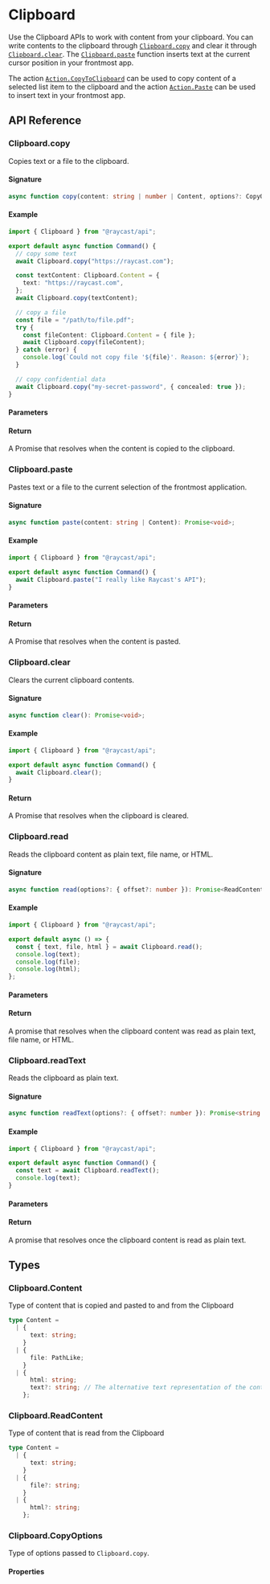 # Clipboard

Use the Clipboard APIs to work with content from your clipboard. You can write contents to the clipboard through [`Clipboard.copy`](clipboard.md#clipboard.copy) and clear it through [`Clipboard.clear`](clipboard.md#clipboard.clear). The [`Clipboard.paste`](clipboard.md#clipboard.paste) function inserts text at the current cursor position in your frontmost app.

The action [`Action.CopyToClipboard`](user-interface/actions.md#action.copytoclipboard) can be used to copy content of a selected list item to the clipboard and the action [`Action.Paste`](user-interface/actions.md#action.paste) can be used to insert text in your frontmost app.

## API Reference

### Clipboard.copy

Copies text or a file to the clipboard.

#### Signature

```typescript
async function copy(content: string | number | Content, options?: CopyOptions): Promise<void>;
```

#### Example

```typescript
import { Clipboard } from "@raycast/api";

export default async function Command() {
  // copy some text
  await Clipboard.copy("https://raycast.com");

  const textContent: Clipboard.Content = {
    text: "https://raycast.com",
  };
  await Clipboard.copy(textContent);

  // copy a file
  const file = "/path/to/file.pdf";
  try {
    const fileContent: Clipboard.Content = { file };
    await Clipboard.copy(fileContent);
  } catch (error) {
    console.log(`Could not copy file '${file}'. Reason: ${error}`);
  }

  // copy confidential data
  await Clipboard.copy("my-secret-password", { concealed: true });
}
```

#### Parameters

<FunctionParametersTableFromJSDoc name="Clipboard.copy" />

#### Return

A Promise that resolves when the content is copied to the clipboard.

### Clipboard.paste

Pastes text or a file to the current selection of the frontmost application.

#### Signature

```typescript
async function paste(content: string | Content): Promise<void>;
```

#### Example

```typescript
import { Clipboard } from "@raycast/api";

export default async function Command() {
  await Clipboard.paste("I really like Raycast's API");
}
```

#### Parameters

<FunctionParametersTableFromJSDoc name="Clipboard.paste" />

#### Return

A Promise that resolves when the content is pasted.

### Clipboard.clear

Clears the current clipboard contents.

#### Signature

```typescript
async function clear(): Promise<void>;
```

#### Example

```typescript
import { Clipboard } from "@raycast/api";

export default async function Command() {
  await Clipboard.clear();
}
```

#### Return

A Promise that resolves when the clipboard is cleared.

### Clipboard.read

Reads the clipboard content as plain text, file name, or HTML.

#### Signature

```typescript
async function read(options?: { offset?: number }): Promise<ReadContent>;
```

#### Example

```typescript
import { Clipboard } from "@raycast/api";

export default async () => {
  const { text, file, html } = await Clipboard.read();
  console.log(text);
  console.log(file);
  console.log(html);
};
```

#### Parameters

<FunctionParametersTableFromJSDoc name="Clipboard.read" />

#### Return

A promise that resolves when the clipboard content was read as plain text, file name, or HTML.

### Clipboard.readText

Reads the clipboard as plain text.

#### Signature

```typescript
async function readText(options?: { offset?: number }): Promise<string | undefined>;
```

#### Example

```typescript
import { Clipboard } from "@raycast/api";

export default async function Command() {
  const text = await Clipboard.readText();
  console.log(text);
}
```

#### Parameters

<FunctionParametersTableFromJSDoc name="Clipboard.readText" />

#### Return

A promise that resolves once the clipboard content is read as plain text.

## Types

### Clipboard.Content

Type of content that is copied and pasted to and from the Clipboard

```typescript
type Content =
  | {
      text: string;
    }
  | {
      file: PathLike;
    }
  | {
      html: string;
      text?: string; // The alternative text representation of the content.
    };
```

### Clipboard.ReadContent

Type of content that is read from the Clipboard

```typescript
type Content =
  | {
      text: string;
    }
  | {
      file?: string;
    }
  | {
      html?: string; 
    };
```

### Clipboard.CopyOptions

Type of options passed to `Clipboard.copy`.

#### Properties

<InterfaceTableFromJSDoc name="Clipboard.CopyOptions" />
